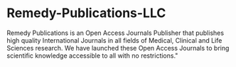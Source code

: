 # Remedy-Publications-LLC
Remedy Publications is an Open Access Journals Publisher that publishes high quality International Journals in all fields of Medical, Clinical and Life Sciences research. We have launched these Open Access Journals to bring scientific knowledge accessible to all with no restrictions." 
